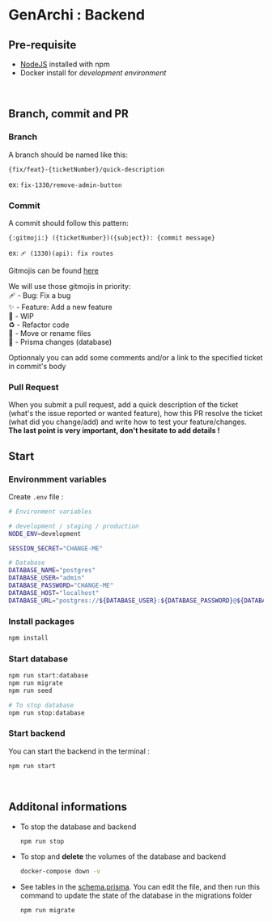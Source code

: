 # **GenArchi : Backend**

## **Pre-requisite**
- [NodeJS](https://nodejs.org/en/) installed with npm
- Docker install for _development environment_
<br>

## **Branch, commit and PR**

### **Branch**

A branch should be named like this:

`{fix/feat}-{ticketNumber}/quick-description`

ex: `fix-1330/remove-admin-button`

### **Commit**

A commit should follow this pattern:

`{:gitmoji:} ({ticketNumber})({subject}): {commit message}`

ex: `🩹 (1330)(api): fix routes`

Gitmojis can be found [here](https://gitmoji.dev/)

We will use those gitmojis in priority:<br>
:adhesive_bandage: - Bug: Fix a bug <br>
:sparkles: - Feature: Add a new feature <br>
:construction: - WIP<br>
:recycle: - Refactor code<br>
:truck: - Move or rename files<br>
:whale: - Prisma changes (database)<br>

Optionnaly you can add some comments and/or a link to the specified ticket in commit's body

### **Pull Request**

When you submit a pull request, add a quick description of the ticket (what's the issue reported or wanted feature), how this PR resolve the ticket (what did you change/add) and write how to test your feature/changes. <br>
**The last point is very important, don't hesitate to add details !**

## **Start**

### **Environmment variables**
Create `.env` file :
```bash
# Environment variables

# development / staging / production
NODE_ENV=development

SESSION_SECRET="CHANGE-ME"

# Database
DATABASE_NAME="postgres"
DATABASE_USER="admin"
DATABASE_PASSWORD="CHANGE-ME"
DATABASE_HOST="localhost"
DATABASE_URL="postgres://${DATABASE_USER}:${DATABASE_PASSWORD}@${DATABASE_HOST}:8208"
```

### **Install packages**
```bash
npm install
```

### **Start database**
```bash
npm run start:database
npm run migrate
npm run seed

# To stop database
npm run stop:database
```

### **Start backend**
You can start the backend in the terminal :
```bash
npm run start
```

<br>


## **Additonal informations**

- To stop the database and backend
    ```bash
    npm run stop
    ```
- To stop and __delete__ the volumes of the database and backend
    ```bash
    docker-compose down -v
    ```
- See tables in the [schema.prisma](prisma/schema.prisma). You can edit the file, and then run this command to update the state of the database in the migrations folder
    ```bash
    npm run migrate
    ```
